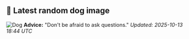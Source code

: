## 🐶 Latest random dog image
![Dog](https://images.dog.ceo/breeds/coonhound/n02089078_3038.jpg)
**Advice:** "Don't be afraid to ask questions."
*Updated: 2025-10-13 18:44 UTC*

